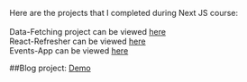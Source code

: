 Here are the projects that I completed during Next JS course: <br>
<br>
Data-Fetching project can be viewed [here](https://github.com/sonia-ko/next-js/tree/main/events-app) <br>
React-Refresher can be viewed [here](https://github.com/sonia-ko/next-js/tree/main/react-refresher) <br>
Events-App can be viewed [here](https://github.com/sonia-ko/next-js/tree/main/events-app)

##Blog project:
[Demo](https://next-js-ecru-three.vercel.app/)
